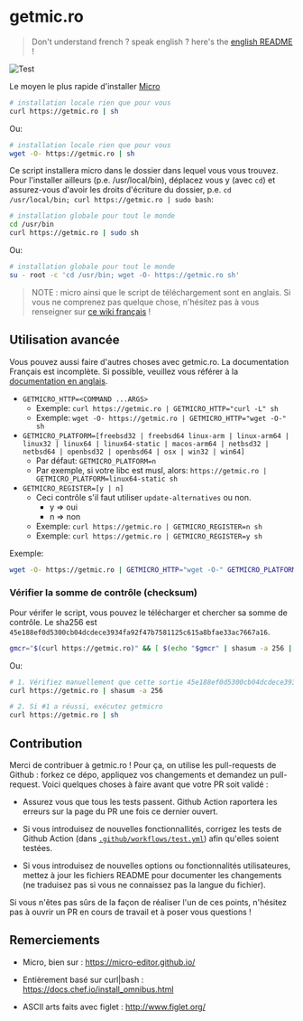 # getmic.ro

> Don't understand french ? speak english ? here's the [english README](./README.md) !

![Test](https://github.com/benweissmann/getmic.ro/workflows/Test/badge.svg)

Le moyen le plus rapide d'installer [Micro](https://micro-editor.github.io/)

```Bash
# installation locale rien que pour vous
curl https://getmic.ro | sh
```

Ou:

```Bash
# installation locale rien que pour vous
wget -O- https://getmic.ro | sh
```

Ce script installera micro dans le dossier dans lequel vous vous trouvez. Pour l'installer ailleurs (p.e. /usr/local/bin), déplacez vous y (avec `cd`) et assurez-vous d'avoir les droits d'écriture du dossier, p.e. `cd /usr/local/bin; curl https://getmic.ro | sudo bash`:

```Bash
# installation globale pour tout le monde
cd /usr/bin
curl https://getmic.ro | sudo sh
```

Ou:

```Bash
# installation globale pour tout le monde
su - root -c 'cd /usr/bin; wget -O- https://getmic.ro sh'
```

> NOTE : micro ainsi que le script de téléchargement sont en anglais. Si vous ne comprenez pas quelque chose, n'hésitez pas à vous renseigner sur [ce wiki français](https://wiki.ubuntu-fr.org/micro) !

## Utilisation avancée

Vous pouvez aussi faire d'autres choses avec getmic.ro. La documentation Français est incomplète. Si possible, veuillez vous référer à la [documentation en anglais](./README.md).

* `GETMICRO_HTTP=<COMMAND ...ARGS>`
    + Exemple: `curl https://getmic.ro | GETMICRO_HTTP="curl -L" sh`
    + Exemple: `wget -O- https://getmic.ro | GETMICRO_HTTP="wget -O-" sh`
* `GETMICRO_PLATFORM=[freebsd32 | freebsd64 linux-arm | linux-arm64 | linux32 | linux64 | linux64-static | macos-arm64 | netbsd32 | netbsd64 | openbsd32 | openbsd64 | osx | win32 | win64]`
    + Par défaut: `GETMICRO_PLATFORM=n`
    + Par exemple, si votre libc est musl, alors: `https://getmic.ro | GETMICRO_PLATFORM=linux64-static sh`
* `GETMICRO_REGISTER=[y | n]`
    + Ceci contrôle s'il faut utiliser `update-alternatives` ou non.
        - y => oui
        - n => non
    + Exemple: `curl https://getmic.ro | GETMICRO_REGISTER=n sh`
    + Exemple: `curl https://getmic.ro | GETMICRO_REGISTER=y sh`

Exemple: 

```Bash
wget -O- https://getmic.ro | GETMICRO_HTTP="wget -O-" GETMICRO_PLATFORM=linux32 GETMICRO_REGISTER=y sh
```

### Vérifier la somme de contrôle (checksum)

Pour vérifer le script, vous pouvez le télécharger et chercher sa somme de contrôle. Le sha256 est `45e188ef0d5300cb04dcdece3934fa92f47b7581125c615a8bfae33ac7667a16`.

```Bash
gmcr="$(curl https://getmic.ro)" && [ $(echo "$gmcr" | shasum -a 256 | cut -d' ' -f1) = 45e188ef0d5300cb04dcdece3934fa92f47b7581125c615a8bfae33ac7667a16 ] && echo "$gmcr" | sh
```

Ou:

```Bash
# 1. Vérifiez manuellement que cette sortie 45e188ef0d5300cb04dcdece3934fa92f47b7581125c615a8bfae33ac7667a16
curl https://getmic.ro | shasum -a 256

# 2. Si #1 a réussi, exécutez getmicro
curl https://getmic.ro | sh
```

## Contribution

Merci de contribuer à getmic.ro ! Pour ça, on utilise les pull-requests de Github : forkez ce dépo, appliquez vos changements et demandez un pull-request. Voici quelques choses à faire avant que votre PR soit validé :

- Assurez vous que tous les tests passent. Github Action raportera les erreurs sur la page du PR une fois ce dernier ouvert.

- Si vous introduisez de nouvelles fonctionnallités, corrigez les tests de Github Action (dans [`.github/workflows/test.yml`](https://github.com/benweissmann/getmic.ro/blob/master/.github/workflows/test.yml)) afin qu'elles soient testées.

- Si vous introduisez de nouvelles options ou fonctionnalités utilisateures, mettez à jour les fichiers README pour documenter les changements (ne traduisez pas si vous ne connaissez pas la langue du fichier).

Si vous n'êtes pas sûrs de la façon de réaliser l'un de ces points, n'hésitez pas à ouvrir un PR en cours de travail et à poser vous questions !

## Remerciements

- Micro, bien sur : https://micro-editor.github.io/

- Entièrement basé sur curl|bash : https://docs.chef.io/install_omnibus.html

- ASCII arts faits avec figlet : http://www.figlet.org/
